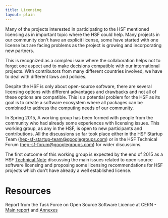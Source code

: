 ```yaml
---
title: Licensing
layout: plain
---
```


Many of the projects interested in participating to the HSF mentioned licensing as in important topic where the HSF could help. Many projects in our community don't have an explicit license, some have started with one license but are facing problems as the project is growing and incorporating new partners.

This is recognized as a complex issue where the collaboration helps not to forget one aspect and to make decisions compatible with our international projects. With contributors from many different countries involved, we have to deal with different laws and policies.

Despite the HSF is only about open-source software, there are several licensing options with different advantages and drawbacks and not all of these options are compatible. This is a potential problem for the HSF as its goal is to create a software ecosystem where all packages can be combined to address the computing needs of our community.

In Spring 2015, A working group has been formed with people from the community who had already some experiences with licensing issues. This working group, as any in the HSF, is open to new participants and contributions. All the discussions so far took place either in the HSF Startup Team (<hep-sf-startup-team@googlegroups.com>) or in the HSF Technical Forum (<hep-sf-forum@googlegroups.com>) for wider discussions.

The first outcome of this working group is expected by the end of 2015 as a HSF [Technical Note](http://www.hepsoftwarefoundation.org/technical_notes.html) discussing the main issues related to open-source software licensing and proposing some licensing recommendations for HSF projects which don't have already a well established license. 

# Resources

  Report from the Task Force on Open Source Software Licence at CERN - [Main report](/assets/OSL-TF_Final_Report-Main_Volume.pdf) and [Annexes](/assets/OSL-TF_Final_Report-Volume_of_Annexes.pdf)

  
